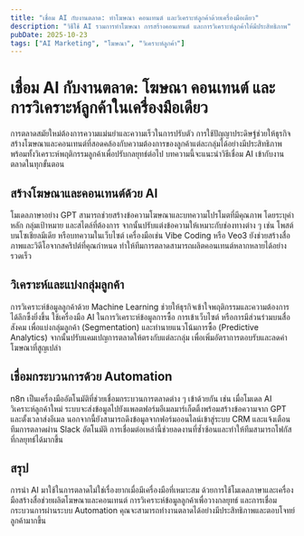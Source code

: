 ```yaml
---
title: "เชื่อม AI กับงานตลาด: ทำโฆษณา คอนเทนต์ และวิเคราะห์ลูกค้าด้วยเครื่องมือเดียว"
description: "วิธีใช้ AI รวมการทำโฆษณา การสร้างคอนเทนต์ และการวิเคราะห์ลูกค้าให้มีประสิทธิภาพ"
pubDate: 2025-10-23
tags: ["AI Marketing", "โฆษณา", "วิเคราะห์ลูกค้า"]
---
```


# เชื่อม AI กับงานตลาด: โฆษณา คอนเทนต์ และการวิเคราะห์ลูกค้าในเครื่องมือเดียว

การตลาดสมัยใหม่ต้องการความแม่นยำและความเร็วในการปรับตัว การใช้ปัญญาประดิษฐ์ช่วยให้ธุรกิจสร้างโฆษณาและคอนเทนต์ที่สอดคล้องกับความต้องการของลูกค้าแต่ละกลุ่มได้อย่างมีประสิทธิภาพ พร้อมทั้งวิเคราะห์พฤติกรรมลูกค้าเพื่อปรับกลยุทธ์ต่อไป บทความนี้จะแนะนำวิธีเชื่อม AI เข้ากับงานตลาดในทุกขั้นตอน

## สร้างโฆษณาและคอนเทนต์ด้วย AI

โมเดลภาษาอย่าง GPT สามารถช่วยสร้างข้อความโฆษณาและบทความโปรโมตที่มีคุณภาพ โดยระบุคำหลัก กลุ่มเป้าหมาย และสไตล์ที่ต้องการ จากนั้นปรับแต่งข้อความให้เหมาะกับช่องทางต่าง ๆ เช่น โพสต์บนโซเชียลมีเดีย หรือบทความในเว็บไซต์ เครื่องมือเช่น Vibe Coding หรือ Veo3 ยังช่วยสร้างสื่อภาพและวิดีโอจากสคริปต์ที่คุณกำหนด ทำให้ทีมการตลาดสามารถผลิตคอนเทนต์หลากหลายได้อย่างรวดเร็ว

## วิเคราะห์และแบ่งกลุ่มลูกค้า

การวิเคราะห์ข้อมูลลูกค้าด้วย Machine Learning ช่วยให้ธุรกิจเข้าใจพฤติกรรมและความต้องการได้ลึกซึ้งยิ่งขึ้น ใช้เครื่องมือ AI ในการวิเคราะห์ข้อมูลการซื้อ การเข้าเว็บไซต์ หรือการมีส่วนร่วมบนสื่อสังคม เพื่อแบ่งกลุ่มลูกค้า (Segmentation) และทำนายแนวโน้มการซื้อ (Predictive Analytics) จากนั้นปรับแคมเปญการตลาดให้ตรงกับแต่ละกลุ่ม เพื่อเพิ่มอัตราการตอบรับและลดค่าโฆษณาที่สูญเปล่า

## เชื่อมกระบวนการด้วย Automation

n8n เป็นเครื่องมืออัตโนมัติที่ช่วยเชื่อมกระบวนการตลาดต่าง ๆ เข้าด้วยกัน เช่น เมื่อโมเดล AI วิเคราะห์ลูกค้าใหม่ ระบบจะส่งข้อมูลไปยังแพลตฟอร์มอีเมลมาร์เก็ตติ้งพร้อมสร้างข้อความจาก GPT และตั้งเวลาส่งอีเมล นอกจากนี้ยังสามารถดึงข้อมูลจากฟอร์มออนไลน์เข้าสู่ระบบ CRM และแจ้งเตือนทีมการตลาดผ่าน Slack อัตโนมัติ การเชื่อมต่อเหล่านี้ช่วยลดงานที่ซ้ำซ้อนและทำให้ทีมสามารถโฟกัสที่กลยุทธ์ได้มากขึ้น

## สรุป

การนำ AI มาใช้ในการตลาดไม่ใช่เรื่องยากเมื่อมีเครื่องมือที่เหมาะสม ด้วยการใช้โมเดลภาษาและเครื่องมือสร้างสื่อช่วยผลิตโฆษณาและคอนเทนต์ การวิเคราะห์ข้อมูลลูกค้าเพื่อวางกลยุทธ์ และการเชื่อมกระบวนการผ่านระบบ Automation คุณจะสามารถทำงานตลาดได้อย่างมีประสิทธิภาพและตอบโจทย์ลูกค้ามากขึ้น
